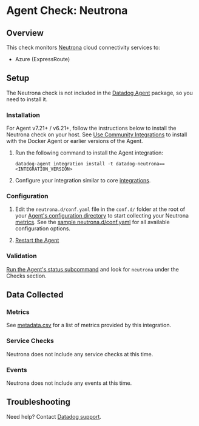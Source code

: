 # Agent Check: Neutrona

## Overview

This check monitors [Neutrona][1] cloud connectivity services to:

- Azure (ExpressRoute)

## Setup

The Neutrona check is not included in the [Datadog Agent][2] package, so you need to install it.

### Installation

For Agent v7.21+ / v6.21+, follow the instructions below to install the Neutrona check on your host. See [Use Community Integrations][3] to install with the Docker Agent or earlier versions of the Agent.

1. Run the following command to install the Agent integration:

   ```shell
   datadog-agent integration install -t datadog-neutrona==<INTEGRATION_VERSION>
   ```

2. Configure your integration similar to core [integrations][4].

### Configuration

1. Edit the `neutrona.d/conf.yaml` file in the `conf.d/` folder at the root of your [Agent's configuration directory][7] to start collecting your Neutrona [metrics](#metrics).
   See the [sample neutrona.d/conf.yaml][8] for all available configuration options.

2. [Restart the Agent][9]

### Validation

[Run the Agent's status subcommand][10] and look for `neutrona` under the Checks section.

## Data Collected

### Metrics

See [metadata.csv][11] for a list of metrics provided by this integration.

### Service Checks

Neutrona does not include any service checks at this time.

### Events

Neutrona does not include any events at this time.

## Troubleshooting

Need help? Contact [Datadog support][12].

[1]: https://telemetry.neutrona.com
[2]: https://app.datadoghq.com/account/settings#agent
[3]: https://docs.datadoghq.com/agent/guide/use-community-integrations/
[4]: https://docs.datadoghq.com/getting_started/integrations/
[7]: https://docs.datadoghq.com/agent/guide/agent-configuration-files/#agent-configuration-directory
[8]: https://github.com/DataDog/integrations-extras/blob/master/neutrona/datadog_checks/neutrona/data/conf.yaml.example
[9]: https://docs.datadoghq.com/agent/guide/agent-commands/#start-stop-and-restart-the-agent
[10]: https://docs.datadoghq.com/agent/guide/agent-commands/#service-status
[11]: https://github.com/DataDog/integrations-core/blob/master/neutrona/metadata.csv
[12]: https://docs.datadoghq.com/help/
